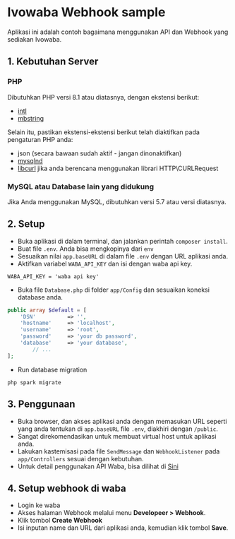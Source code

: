 # Ivowaba Webhook sample

Aplikasi ini adalah contoh bagaimana menggunakan API dan Webhook yang sediakan Ivowaba.

## 1. Kebutuhan Server

### PHP
Dibutuhkan PHP versi 8.1 atau diatasnya, dengan ekstensi berikut:

- [intl](http://php.net/manual/en/intl.requirements.php)
- [mbstring](http://php.net/manual/en/mbstring.installation.php)

Selain itu, pastikan ekstensi-ekstensi berikut telah diaktifkan pada pengaturan PHP anda:

- json (secara bawaan sudah aktif - jangan dinonaktifkan)
- [mysqlnd](http://php.net/manual/en/mysqlnd.install.php)
- [libcurl](http://php.net/manual/en/curl.requirements.php) jika anda berencana menggunakan librari HTTP\CURLRequest

### MySQL atau Database lain yang didukung
Jika Anda menggunakan MySQL, dibutuhkan versi 5.7 atau versi diatasnya.

## 2. Setup

- Buka aplikasi di dalam terminal, dan jalankan perintah `composer install`.
- Buat file `.env`. Anda bisa mengkopinya dari `env`
- Sesuaikan nilai `app.baseURL` di dalam file `.env` dengan URL aplikasi anda.
- Aktifkan variabel `WABA_API_KEY` dan isi dengan waba api key.
```
WABA_API_KEY = 'waba api key'
```
- Buka file `Database.php` di folder `app/Config` dan sesuaikan koneksi database anda.

```php
public array $default = [
    'DSN'          => '',
    'hostname'     => 'localhost',
    'username'     => 'root',
    'password'     => 'your db password',
    'database'     => 'your database',
        // ...
];
```
- Run database migration
```
php spark migrate 
```

## 3. Penggunaan
- Buka browser, dan akses aplikasi anda dengan memasukan URL seperti yang anda tentukan di `app.baseURL` file `.env`, diakhiri dengan `/public`.
- Sangat direkomendasikan untuk membuat virtual host untuk aplikasi anda.
- Lakukan kastemisasi pada file `SendMessage` dan `WebhookListener` pada `app/Controllers` sesuai dengan kebutuhan.
- Untuk detail penggunakan API Waba, bisa dilihat di [Sini](https://wabacdn.s45.in/docs/index.html)

## 4. Setup webhook di waba
- Login ke waba
- Akses halaman Webhook melalui menu **Developeer > Webhook**.
- Klik tombol **Create Webhook**
- Isi inputan name dan URL dari aplikasi anda, kemudian klik tombol **Save**.